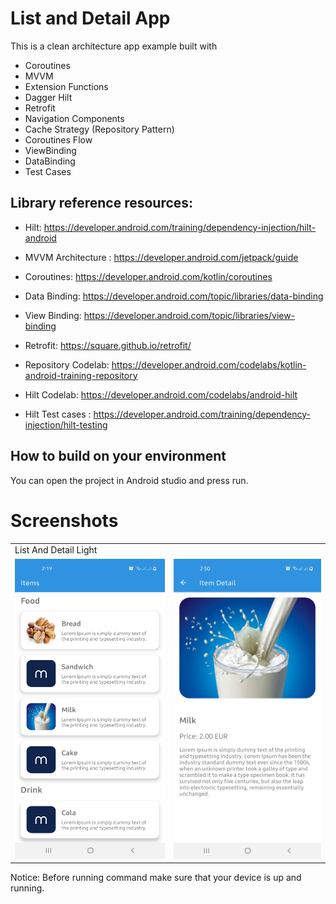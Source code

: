 # List and Detail App
This is a clean architecture app example built with

- Coroutines
- MVVM
- Extension Functions
- Dagger Hilt
- Retrofit
- Navigation Components
- Cache Strategy (Repository Pattern)
- Coroutines Flow
- ViewBinding
- DataBinding
- Test Cases

## Library reference resources:

- Hilt: https://developer.android.com/training/dependency-injection/hilt-android

- MVVM Architecture : https://developer.android.com/jetpack/guide

- Coroutines: https://developer.android.com/kotlin/coroutines

- Data Binding: https://developer.android.com/topic/libraries/data-binding

- View Binding: https://developer.android.com/topic/libraries/view-binding

- Retrofit: https://square.github.io/retrofit/

- Repository Codelab: https://developer.android.com/codelabs/kotlin-android-training-repository

- Hilt Codelab: https://developer.android.com/codelabs/android-hilt

- Hilt Test cases : https://developer.android.com/training/dependency-injection/hilt-testing

## How to build on your environment
You can open the project in Android studio and press run.

# Screenshots
<table>
  <tr>
    <td>List And Detail Light</td>
  </tr>
  <tr>
    <td><img src="screenshots/ItemListLight.jpg" width=270 height=480></td>
    <td><img src="screenshots/ItemDetailLight.jpg" width=270 height=480></td>
  </tr>
 </table>

Notice: Before running command make sure that your device is up and running.
